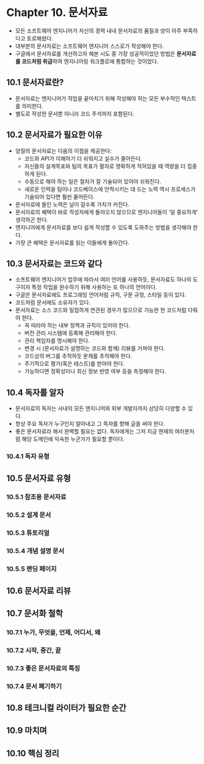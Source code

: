 # Chapter 10. 문서자료

- 모든 소프트웨어 엔지니어가 자신의 경력 내내 문서자료의 품질과 양이 아주 부족하다고 토로해왔다.
- 대부분의 문서자료는 소프트웨어 엔지니어 스스로가 작성해야 한다.
- 구글에서 문서자료를 개선하고자 해본 시도 중 가장 성공적이었던 방법은 **문서자료를 코드처럼 취급**하여 엔지니어링 워크플로에 통합하는 것이었다.

## 10.1 문서자료란?

- 문서자료는 엔지니어가 작업을 끝마치기 위해 작성해야 하는 모든 부수적인 텍스트를 의미한다.
- 별도로 작성한 문서뿐 아니라 코드 주석까지 포함된다.

## 10.2 문서자료가 필요한 이유

- 양질의 문서자료는 다음의 이점을 제공한다:
  - 코드와 API가 이해하기 더 쉬워지고 실수가 줄어든다.
  - 자신들의 설계목표와 팀의 목표가 활자로 명확하게 적혀있을 때 역량을 더 집중하게 된다.
  - 수동으로 해야 하는 일은 절차가 잘 기술되어 있어야 쉬워진다.
  - 새로운 인력을 팀이나 코드베이스에 안착시키는 데 드는 노력 역시 프로세스가 기술되어 있다면 훨씬 줄어든다.
- 문서자료에 들인 노력은 날이 갈수록 가치가 커진다.
- 문서자료의 혜택이 바로 작성자에게 돌아오지 않으므로 엔지니어들이 '덜 중요하게' 생각하곤 한다.
- 엔지니어에게 문서자료를 보다 쉽게 작성할 수 있도록 도와주는 방법을 생각해야 한다.
- 가장 큰 혜택은 문서자료를 읽는 이들에게 돌아간다.

## 10.3 문서자료는 코드와 같다

- 소프트웨어 엔지니어가 업무에 따라서 여러 언어를 사용하듯, 문서자료도 하나의 도구이자 특정 작업을 완수하기 위해 사용하는 또 하나의 언어이다.
- 구글은 문서자료에도 프로그래밍 언어처럼 규칙, 구문 규정, 스타일 등이 있다.
- 코드처럼 문서에도 소유자가 있다.
- 문서자료는 소스 코드와 밀접하게 연관된 경우가 많으므로 가능한 한 코드처럼 다뤄야 한다.
  - 꼭 따라야 하는 내부 정책과 규칙이 있어야 한다.
  - 버전 관리 시스템에 등록해 관리해야 한다.
  - 관리 책임자를 명시해야 한다.
  - 변경 시 (문서자료가 설명하는 코드와 함께) 리뷰를 거쳐야 한다.
  - 코드상의 버그를 추적하듯 문제를 추적해야 한다.
  - 주기적으로 평가(혹은 테스트)를 받아야 한다.
  - 가능하다면 정확성이나 최신 정보 반영 여부 등을 측정해야 한다.

## 10.4 독자를 알자

- 문서자료의 독자는 사내의 모든 엔지니어와 외부 개발자까지 상당히 다양할 수 있다.
- 항상 주요 독자가 누구인지 알아내고 그 독자를 향해 글을 써야 한다.
- 좋은 문서자료라 해서 완벽할 필요는 없다. 독자에게는 그저 지금 현재의 여러분처럼 해당 도메인에 익숙한 누군가가 필요할 뿐이다.

### 10.4.1 독자 유형

## 10.5 문서자료 유형

### 10.5.1 참조용 문서자료

### 10.5.2 설계 문서

### 10.5.3 튜토리얼

### 10.5.4 개념 설명 문서

### 10.5.5 랜딩 페이지

## 10.6 문서자료 리뷰

## 10.7 문서화 철학

### 10.7.1 누가, 무엇을, 언제, 어디서, 왜

### 10.7.2 시작, 중간, 끝

### 10.7.3 좋은 문서자료의 특징

### 10.7.4 문서 폐기하기

## 10.8 테크니컬 라이터가 필요한 순간

## 10.9 마치며

## 10.10 핵심 정리
